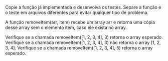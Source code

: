Copie a função já implementada e desenvolva os testes. Separe a função e o teste em arquivos diferentes para evitar qualquer tipo de problema.

A função removeItem(arr, item) recebe um array arr e retorna uma cópia desse array sem o elemento item, caso ele exista no array.

Verifique se a chamada removeItem([1, 2, 3, 4], 3) retorna o array esperado.
Verifique se a chamada removeItem([1, 2, 3, 4], 3) não retorna o array [1, 2, 3, 4].
Verifique se a chamada removeItem([1, 2, 3, 4], 5) retorna o array esperado.